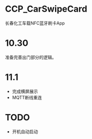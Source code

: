 # CCP_CarSwipeCard
长春化工车载NFC蓝牙刷卡App

# 10.30
准备完善出门部分的逻辑。


# 11.1
* 完成横屏展示
* MQTT断线重连


# TODO
* 开机自动启动
